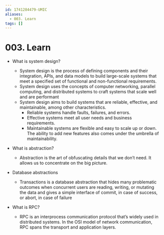 ```yaml
---
id: 1741284479-UMIC
aliases:
  - 003. Learn
tags: []
---
```


# 003. Learn

- What is system design?
  - System design is the process of defining components and their integration, APIs, and data models to build large-scale systems that meet a specified set of functional and non-functional requirements.
  - System design uses the concepts of computer networking, parallel computing, and distributed systems to craft systems that scale well and are performant
  - System design aims to build systems that are reliable, effective, and maintainable, among other characteristics.
    - Reliable systems handle faults, failures, and errors.
    - Effective systems meet all user needs and business requirements.
    - Maintainable systems are flexible and easy to scale up or down. The ability to add new features also comes under the umbrella of maintainability.

- What is abstraction?
  - Abstraction is the art of obfuscating details that we don’t need. It allows us to concentrate on the big picture. 

- Database abstractions
  - Transactions is a database abstraction that hides many problematic outcomes when concurrent users are reading, writing, or mutating the data and gives a simple interface of commit, in case of success, or abort, in case of failure

- What is RPC?
  - RPC is an interprocess communication protocol that’s widely used in distributed systems. In the OSI model of network communication, RPC spans the transport and application layers.
